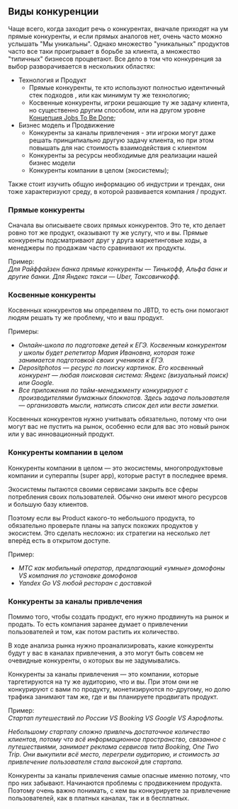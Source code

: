 ## Виды конкуренции

Чаще всего, когда заходит речь о конкурентах, вначале приходят на ум прямые конкуренты, и если прямых аналогов нет, очень часто можно услышать "Мы уникальны". Однако множество "уникальных" продуктов часто все таки проигрывает в борьбе за клиента, а множество "типичных" бизнесов процветают. Все дело в том что конкуренция  за выбор разворачивается в нескольких областях: 

* Технология и Продукт
  * Прямые конкуренты, те кто используют полностью идентичный стек подходов , или как минимум ту же технологию;
  * Косвенные конкуренты, игроки решающие ту же задачу клиента, но существенно другим способом, или на другом уровне [Концепция Jobs To Be Done](../3-Innovation/%D0%9A%D0%BE%D0%BD%D1%86%D0%B5%D0%BF%D1%86%D0%B8%D1%8F%20Jobs%20To%20Be%20Done.md);
* Бизнес модель и Продвижение 
  * Конкуренты за каналы привлечения - эти игроки могут даже решать принципиально другую задачу клиента, но при этом повышать для нас стоимость взаимодействия с клиентом
  * Конкуренты за ресурсы необходимые для реализации нашей бизнес модели
  * Конкуренты компании в целом (экосистемы);

Также стоит изучить общую информацию об индустрии и трендах, они тоже характеризуют среду, в которой развивается компания / продукт.

### **Прямые конкуренты**

Сначала вы описываете своих прямых конкурентов. Это те, кто делает ровно тот же продукт, оказывают ту же услугу, что и вы. Прямые конкуренты подсматривают друг у друга маркетинговые ходы, а менеджеры по продажам часто сравнивают их продукты.

Пример:  
*Для Райффайзен банка прямые конкуренты — Тинькофф, Альфа банк и другие банки. Для Яндекс такси — Uber, Таксовичкофф.*

### **Косвенные конкуренты**

Косвенных конкурентов мы определяем по JBTD, то есть они помогают людям решать ту же проблему, что и ваш продукт.

Примеры:

* *Онлайн-школа по подготовке детей к ЕГЭ. Косвенным конкурентом у школы будет репетитор Мария Ивановна, которая тоже занимается подготовкой своих учеников к ЕГЭ.*
* *Depositphotos — ресурс по поиску картинок. Его косвенный конкурент — любая поисковая система: Яндекс (визуальный поиск) или Google.*
* *Все приложения по тайм-менеджменту конкурируют с производителями бумажных блокнотов. Здесь задача пользователя — организовать мысли, написать список дел или вести заметки.*

Косвенных конкурентов нужно учитывать обязательно, потому что они могут вас не пустить на рынок, особенно если для вас это новый рынок или у вас инновационный продукт.

### **Конкуренты компании в целом**

Конкуренты компании в целом — это экосистемы, многопродуктовые компании и супераппы (super app), которые растут в последнее время.

Экосистемы пытаются своими сервисами закрыть все сферы потребления своих пользователей. Обычно они имеют много ресурсов и большую базу клиентов.

Поэтому если вы Product какого-то небольшого продукта, то обязательно проверьте планы на запуск похожих продуктов у экосистем. Это сделать несложно: их стратегии на несколько лет вперёд есть в открытом доступе.

Пример:

* *МТС как мобильный оператор, предлагающий «умные» домофоны VS компания по установке домофонов*
* *Yandex Go VS любой ресторан с доставкой*

### **Конкуренты за каналы привлечения**

Помимо того, чтобы создать продукт, его нужно продвинуть на рынок и продать. То есть компания заранее думает о привлечении пользователей и том, как потом растить их количество.

В ходе анализа рынка нужно проанализировать, какие конкуренты будут у вас в каналах привлечения, а это могут быть совсем не очевидные конкуренты, о которых вы не задумывались.

Конкуренты за каналы привлечения — это компании, которые таргетируются на ту же аудиторию, что и вы. При этом они не конкурируют с вами по продукту, монетизируются по-другому, но долю трафика занимают там же, где и вы планируете продвигать продукт.

Пример:  
*Стартап путешествий по России VS Booking VS Google VS Аэрофлоты.*

*Небольшому стартапу сложно привлечь достаточное количество клиентов, потому что всё информационное пространство, связанное с путешествиями, занимает реклама сервисов типа Booking, One Two Trip. Они выкупили всё место, перегрели аудиторию, и стоимость за привлечение пользователя стала высокой для стартапа.*

Конкуренты за каналы привлечения самые опасные именно потому, что про них забывают. Начинаются проблемы с продвижением продукта. Поэтому очень важно понимать, с кем вы конкурируете за привлечение пользователей, как в платных каналах, так и в бесплатных.  

